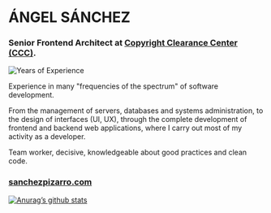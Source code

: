 # ÁNGEL SÁNCHEZ

### Senior Frontend Architect at [Copyright Clearance Center (CCC)](https://www.copyright.com/).

![Years of Experience](https://img.shields.io/badge/Experiencia-15%20años-blue)

Experience in many "frequencies of the spectrum" of software development. 

From the management of servers, databases and systems administration, to the design of interfaces (UI, UX), through the complete development of frontend and backend web applications, where I carry out most of my activity as a developer.

Team worker, decisive, knowledgeable about good practices and clean code.

### [sanchezpizarro.com](http://sanchezpizarro.com/)

[![Anurag’s github stats](https://github-readme-stats.vercel.app/api?username=tu-usuario)](https://github.com/anuraghazra/github-readme-stats)
